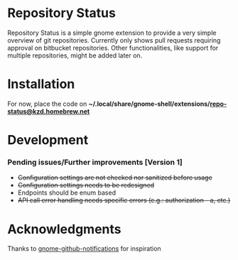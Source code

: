 # Repository Status

Repository Status is a simple gnome extension to provide a very simple overview of git repositories. 
Currently only shows pull requests requiring approval on bitbucket repositories. Other functionalities, like support for multiple repositories, might be added later on. 

# Installation

For now, place the code on **~/.local/share/gnome-shell/extensions/repo-status@kzd.homebrew.net**

# Development

### Pending issues/Further improvements [Version 1]

- ~~Configuration settings are not checked nor sanitized before usage~~
- ~~Configuration settings needs to be redesigned~~
- Endpoints should be enum based
- ~~API call error handling needs specific errors (e.g.: authorization - a, etc.)~~

# Acknowledgments

Thanks to [gnome-github-notifications](https://github.com/alexduf/gnome-github-notifications) for inspiration